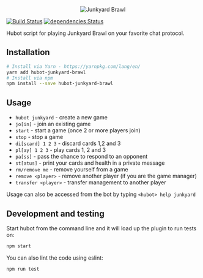 <p align="center">
  <img src="https://raw.githubusercontent.com/gfax/junkyard-brawl/master/logo.jpg" alt="Junkyard Brawl">
</p>

[![Build Status](https://travis-ci.org/gfax/hubot-junkyard-brawl.svg?branch=master)](https://travis-ci.org/gfax/hubot-junkyard-brawl)
[![dependencies Status](https://david-dm.org/gfax/hubot-junkyard-brawl/status.svg)](https://david-dm.org/gfax/hubot-junkyard-brawl)

Hubot script for playing Junkyard Brawl on your favorite chat protocol.

## Installation

```bash
# Install via Yarn - https://yarnpkg.com/lang/en/
yarn add hubot-junkyard-brawl
# Install via npm
npm install --save hubot-junkyard-brawl
```

## Usage

- `hubot junkyard` - create a new game
- `jo[in]` - join an existing game
- `start` - start a game (once 2 or more players join)
- `stop` - stop a game
- `di[scard] 1 2 3` - discard cards 1,2 and 3
- `pl[ay] 1 2 3` - play cards 1, 2 and 3
- `pa[ss]` - pass the chance to respond to an opponent
- `st[atus]` - print your cards and health in a private message
- `rm/remove me` - remove yourself from a game
- `remove <player>` - remove another player (if you are the game manager)
- `transfer <player>` - transfer management to another player

Usage can also be accessed from the bot by typing `<hubot> help junkyard`

## Development and testing

Start hubot from the command line and it will load up the plugin to run tests on:

```bash
npm start
```

You can also lint the code using eslint:

```bash
npm run test
```
